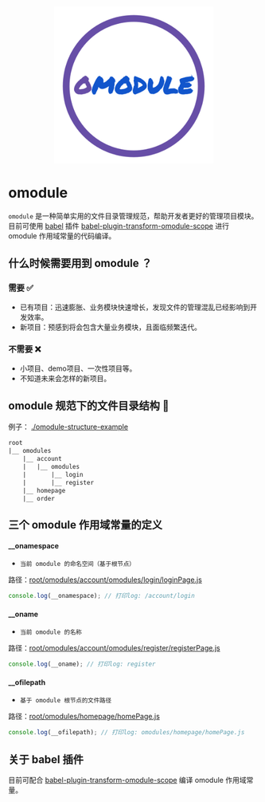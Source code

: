<p align="center">
    <img width="320" src="./omodule-logo.svg">
</p>

# omodule
`omodule` 是一种简单实用的文件目录管理规范，帮助开发者更好的管理项目模块。目前可使用 [babel](https://babeljs.io) 插件  [babel-plugin-transform-omodule-scope](https://github.com/omodule/babel-plugin-transform-omodule-scope) 进行 omodule 作用域常量的代码编译。

## 什么时候需要用到 omodule ？
### 需要 ✅
- 已有项目：迅速膨胀、业务模块快速增长，发现文件的管理混乱已经影响到开发效率。
- 新项目：预感到将会包含大量业务模块，且面临频繁迭代。  

### 不需要 ❌
- 小项目、demo项目、一次性项目等。
- 不知道未来会怎样的新项目。

## omodule 规范下的文件目录结构 🌲
例子： [./omodule-structure-example](./omodule-structure-example)
```
root
|__ omodules
    |__ account
    |   |__ omodules
    |       |__ login
    |       |__ register
    |__ homepage
    |__ order
```
## 三个 omodule 作用域常量的定义

#### __onamespace
- `当前 omodule 的命名空间（基于根节点）`

路径：[root/omodules/account/omodules/login/loginPage.js](./omodule-structure-example/root/omodules/account/omodules/login/loginPage.js)

```javascript
console.log(__onamespace); // 打印log: /account/login
```

#### __oname
- `当前 omodule 的名称`

路径：[root/omodules/account/omodules/register/registerPage.js](./omodule-structure-example/root/omodules/account/omodules/register/registerPage.js)
```javascript
console.log(__oname); // 打印log: register
```

#### __ofilepath
- `基于 omodule 根节点的文件路径`

路径：[root/omodules/homepage/homePage.js](./omodule-structure-example/root/omodules/homepage/homePage.js)

```javascript
console.log(__ofilepath); // 打印log: omodules/homepage/homePage.js
```

## 关于 babel 插件
目前可配合 [babel-plugin-transform-omodule-scope](https://github.com/omodule/babel-plugin-transform-omodule-scope) 编译 omodule 作用域常量。
